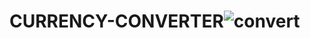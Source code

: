# CURRENCY-CONVERTER![convert](https://user-images.githubusercontent.com/108423518/221951382-d16ac150-fb62-4058-9847-b4f8d431da2e.png)
